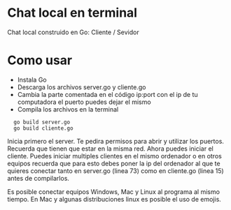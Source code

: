 # Chat local en terminal

Chat local construido en Go: Cliente / Sevidor

# Como usar

- Instala Go
- Descarga los archivos server.go y cliente.go
- Cambia la parte comentada en el código ip:port con el ip de tu computadora el puerto puedes dejar el mismo
- Compila los archivos en la terminal
```
  go build server.go
  go build cliente.go
```

Inicia primero el server. Te pedira permisos para abrir y utilizar los puertos. Recuerda que tienen que estar en la misma red.
Ahora puedes iniciar el cliente. Puedes iniciar multiples clientes en el mismo ordenador o en otros equipos recuerda que para esto debes poner la ip del ordenador al que te quieres conectar tanto en server.go (linea 73) como en cliente.go (linea 15)
antes de compilarlos.

Es posible conectar equipos Windows, Mac y Linux al programa al mismo tiempo. En Mac y algunas distribuciones linux es posible el uso de emojis.
